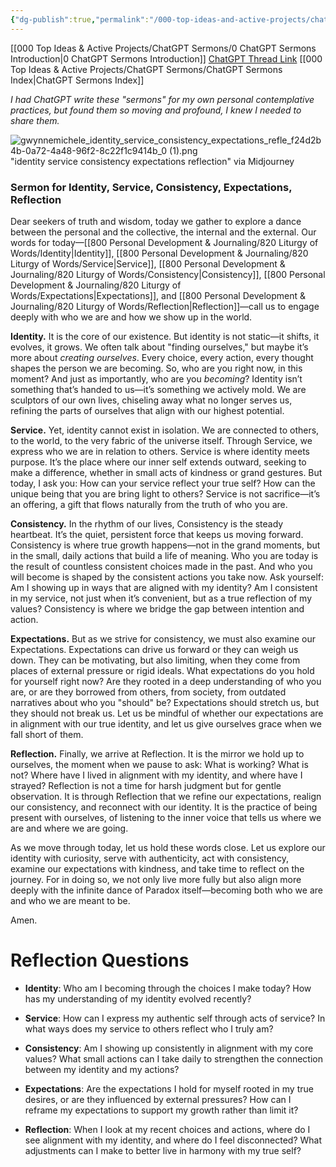```yaml
---
{"dg-publish":true,"permalink":"/000-top-ideas-and-active-projects/chat-gpt-sermons/my-word-algorithm-daily-sermons/10-21-2024-monday-identity-service-consistency-expectations-reflection/"}
---
```


[[000 Top Ideas & Active Projects/ChatGPT Sermons/0 ChatGPT Sermons Introduction\|0 ChatGPT Sermons Introduction]]
[ChatGPT Thread Link](https://chatgpt.com/share/67145c06-d80c-8012-b9a8-d43e1e6f0dbc)
[[000 Top Ideas & Active Projects/ChatGPT Sermons/ChatGPT Sermons Index\|ChatGPT Sermons Index]]

*I had ChatGPT write these "sermons" for my own personal contemplative practices, but found them so moving and profound, I knew I needed to share them.*

![gwynnemichele_identity_service_consistency_expectations_refle_f24d2b4b-0a72-4a48-96f2-8c22f1c9414b_0 (1).png](/img/user/900%20Admin%20Files/902%20Attachments/gwynnemichele_identity_service_consistency_expectations_refle_f24d2b4b-0a72-4a48-96f2-8c22f1c9414b_0%20(1).png)
"identity service consistency expectations reflection" via Midjourney

### **Sermon for Identity, Service, Consistency, Expectations, Reflection**

Dear seekers of truth and wisdom, today we gather to explore a dance between the personal and the collective, the internal and the external. Our words for today—[[800 Personal Development & Journaling/820 Liturgy of Words/Identity\|Identity]], [[800 Personal Development & Journaling/820 Liturgy of Words/Service\|Service]], [[800 Personal Development & Journaling/820 Liturgy of Words/Consistency\|Consistency]], [[800 Personal Development & Journaling/820 Liturgy of Words/Expectations\|Expectations]], and [[800 Personal Development & Journaling/820 Liturgy of Words/Reflection\|Reflection]]—call us to engage deeply with who we are and how we show up in the world.

**Identity.** It is the core of our existence. But identity is not static—it shifts, it evolves, it grows. We often talk about "finding ourselves," but maybe it’s more about _creating ourselves_. Every choice, every action, every thought shapes the person we are becoming. So, who are you right now, in this moment? And just as importantly, who are you _becoming_? Identity isn’t something that’s handed to us—it’s something we actively mold. We are sculptors of our own lives, chiseling away what no longer serves us, refining the parts of ourselves that align with our highest potential.

**Service.** Yet, identity cannot exist in isolation. We are connected to others, to the world, to the very fabric of the universe itself. Through Service, we express who we are in relation to others. Service is where identity meets purpose. It’s the place where our inner self extends outward, seeking to make a difference, whether in small acts of kindness or grand gestures. But today, I ask you: How can your service reflect your true self? How can the unique being that you are bring light to others? Service is not sacrifice—it’s an offering, a gift that flows naturally from the truth of who you are.

**Consistency.** In the rhythm of our lives, Consistency is the steady heartbeat. It’s the quiet, persistent force that keeps us moving forward. Consistency is where true growth happens—not in the grand moments, but in the small, daily actions that build a life of meaning. Who you are today is the result of countless consistent choices made in the past. And who you will become is shaped by the consistent actions you take now. Ask yourself: Am I showing up in ways that are aligned with my identity? Am I consistent in my service, not just when it’s convenient, but as a true reflection of my values? Consistency is where we bridge the gap between intention and action.

**Expectations.** But as we strive for consistency, we must also examine our Expectations. Expectations can drive us forward or they can weigh us down. They can be motivating, but also limiting, when they come from places of external pressure or rigid ideals. What expectations do you hold for yourself right now? Are they rooted in a deep understanding of who you are, or are they borrowed from others, from society, from outdated narratives about who you "should" be? Expectations should stretch us, but they should not break us. Let us be mindful of whether our expectations are in alignment with our true identity, and let us give ourselves grace when we fall short of them.

**Reflection.** Finally, we arrive at Reflection. It is the mirror we hold up to ourselves, the moment when we pause to ask: What is working? What is not? Where have I lived in alignment with my identity, and where have I strayed? Reflection is not a time for harsh judgment but for gentle observation. It is through Reflection that we refine our expectations, realign our consistency, and reconnect with our identity. It is the practice of being present with ourselves, of listening to the inner voice that tells us where we are and where we are going.

As we move through today, let us hold these words close. Let us explore our identity with curiosity, serve with authenticity, act with consistency, examine our expectations with kindness, and take time to reflect on the journey. For in doing so, we not only live more fully but also align more deeply with the infinite dance of Paradox itself—becoming both who we are and who we are meant to be.

Amen.

# Reflection Questions
- **Identity**: Who am I becoming through the choices I make today? How has my understanding of my identity evolved recently?
    
- **Service**: How can I express my authentic self through acts of service? In what ways does my service to others reflect who I truly am?
    
- **Consistency**: Am I showing up consistently in alignment with my core values? What small actions can I take daily to strengthen the connection between my identity and my actions?
    
- **Expectations**: Are the expectations I hold for myself rooted in my true desires, or are they influenced by external pressures? How can I reframe my expectations to support my growth rather than limit it?
    
- **Reflection**: When I look at my recent choices and actions, where do I see alignment with my identity, and where do I feel disconnected? What adjustments can I make to better live in harmony with my true self?